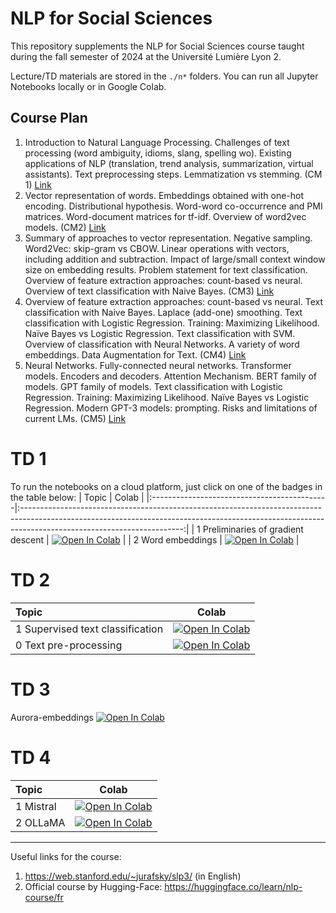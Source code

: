 # NLP for Social Sciences

This repository supplements the NLP for Social Sciences course taught during the fall semester of 2024 at the Université Lumière Lyon 2. 

Lecture/TD materials are stored in the `./n*` folders. You can run all Jupyter Notebooks locally or in Google Colab.

## Course Plan
1. Introduction to Natural Language Processing. Challenges of text processing (word ambiguity, idioms, slang, spelling wo). Existing applications of NLP (translation, trend analysis, summarization, virtual assistants). Text preprocessing steps. Lemmatization vs stemming. (CM 1) [Link](01-intro)
2. Vector representation of words. Embeddings obtained with one-hot encoding. Distributional hypothesis. Word-word co-occurrence and PMI matrices. Word-document matrices for tf-idf. Overview of word2vec models. (CM2) [Link](02-embeddings)
3. Summary of approaches to vector representation. Negative sampling. Word2Vec: skip-gram vs CBOW. Linear operations with vectors, including addition and subtraction. Impact of large/small context window size on embedding results. Problem statement for text classification. Overview of feature extraction approaches: count-based vs neural. Overview of text classification with Naive Bayes. (CM3) [Link](03-embeddings-interpretability)
4. Overview of feature extraction approaches: count-based vs neural. Text classification with Naive Bayes. Laplace (add-one) smoothing. Text classification with Logistic Regression. Training: Maximizing Likelihood. Naïve Bayes vs Logistic Regression. Text classification with SVM. Overview of classification with Neural Networks. A variety of word embeddings. Data Augmentation for Text. (CM4) [Link](04-supervised-classification)
5. Neural Networks. Fully-connected neural networks. Transformer models. Encoders and decoders. Attention Mechanism. BERT family of models. GPT family of models. Text classification with Logistic Regression. Training: Maximizing Likelihood. Naïve Bayes vs Logistic Regression. Modern GPT-3 models: prompting. Risks and limitations of current LMs. (CM5) [Link](05-language-modelling)

# TD 1

To run the notebooks on a cloud platform, just click on one of the badges in the table below:
| Topic                                     | Colab |
|:--------------------------------------------|:----------------------------------------------------------------------------------------------------------------------------------------------------------------------------------------------------:|
| 1 Preliminaries of gradient descent                             | [![Open In Colab](https://colab.research.google.com/assets/colab-badge.svg)](https://colab.research.google.com/github/upunaprosk/ul2-nlp-course/blob/2024/TD1-embeddings/gradient_descent_preliminaries.ipynb)           |
| 2 Word embeddings                           | [![Open In Colab](https://colab.research.google.com/assets/colab-badge.svg)](https://colab.research.google.com/github/upunaprosk/ul2-nlp-course/blob/2024/TD1-embeddings/TD1_embeddings.ipynb)           |

# TD 2

| Topic                                     | Colab |
|:--------------------------------------------|:----------------------------------------------------------------------------------------------------------------------------------------------------------------------------------------------------:|
| 1 Supervised text classification                           | [![Open In Colab](https://colab.research.google.com/assets/colab-badge.svg)](https://colab.research.google.com/github/upunaprosk/ul2-nlp-course/blob/2024/TD2-supervised-classification/TD2_classification_supervisee.ipynb)           |
| 0 Text pre-processing                              | [![Open In Colab](https://colab.research.google.com/assets/colab-badge.svg)](https://colab.research.google.com/github/upunaprosk/ul2-nlp-course/blob/2024/TD1-embeddings/TD1_text_preprocessing.ipynb)           |

# TD 3

Aurora-embeddings [![Open In Colab](https://colab.research.google.com/assets/colab-badge.svg)](https://colab.research.google.com/github/upunaprosk/ul2-nlp-course/blob/2024/TD3-Aurora-sentence-embeddings/TP_Arora_M1MIASHS%20Correction.ipynb)
# TD 4

| Topic     |                                                                                    Colab                                                                                     |
|:----------|:----------------------------------------------------------------------------------------------------------------------------------------------------------------------------:|
| 1 Mistral | [![Open In Colab](https://colab.research.google.com/assets/colab-badge.svg)](https://colab.research.google.com/github/upunaprosk/ul2-nlp-course/blob/2024/TD4-mistral-rag/Mistral.ipynb) |
| 2 OLLaMA  | [![Open In Colab](https://colab.research.google.com/assets/colab-badge.svg)](https://colab.research.google.com/github/upunaprosk/ul2-nlp-course/blob/2024/TD4-mistral-rag/Ollama.ipynb)  |

___
Useful links for the course:
1. https://web.stanford.edu/~jurafsky/slp3/ (in English)
2. Official course by Hugging-Face: https://huggingface.co/learn/nlp-course/fr

